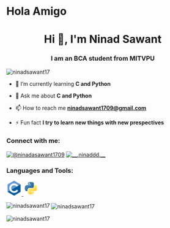 # Hola Amigo
<h1 align="center">Hi 👋, I'm Ninad Sawant</h1>
<h3 align="center">I am an BCA student from MITVPU</h3>

<p align="left"> <img src="https://komarev.com/ghpvc/?username=ninadsawant17&label=Profile%20views&color=0e75b6&style=flat" alt="ninadsawant17" /> </p>

- 🌱 I’m currently learning **C and Python**

- 💬 Ask me about **C and Python**

- 📫 How to reach me **ninadsawant1709@gmail.com**

- ⚡ Fun fact **I try to learn new things with new prespectives**

<h3 align="left">Connect with me:</h3>
<p align="left">
<a href="https://twitter.com/@ninadasawant1709" target="blank"><img align="center" src="https://raw.githubusercontent.com/rahuldkjain/github-profile-readme-generator/master/src/images/icons/Social/twitter.svg" alt="@ninadasawant1709" height="30" width="40" /></a>
<a href="https://instagram.com/__.ninaddd.__" target="blank"><img align="center" src="https://raw.githubusercontent.com/rahuldkjain/github-profile-readme-generator/master/src/images/icons/Social/instagram.svg" alt="__.ninaddd.__" height="30" width="40" /></a>
</p>

<h3 align="left">Languages and Tools:</h3>
<p align="left"> <a href="https://www.cprogramming.com/" target="_blank" rel="noreferrer"> <img src="https://raw.githubusercontent.com/devicons/devicon/master/icons/c/c-original.svg" alt="c" width="40" height="40"/> </a> <a href="https://www.python.org" target="_blank" rel="noreferrer"> <img src="https://raw.githubusercontent.com/devicons/devicon/master/icons/python/python-original.svg" alt="python" width="40" height="40"/> </a> </p>

<p><img align="left" src="https://github-readme-stats.vercel.app/api/top-langs?username=ninadsawant17&show_icons=true&locale=en&layout=compact" alt="ninadsawant17" /></p>

<p>&nbsp;<img align="center" src="https://github-readme-stats.vercel.app/api?username=ninadsawant17&show_icons=true&locale=en" alt="ninadsawant17" /></p>

<p><img align="center" src="https://github-readme-streak-stats.herokuapp.com/?user=ninadsawant17&" alt="ninadsawant17" /></p>


